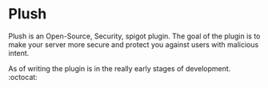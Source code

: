 # Plush

Plush is an Open-Source, Security, spigot plugin.
The goal of the plugin is to make your server more secure and protect you against users with malicious intent.

As of writing the plugin is in the really early stages of development. :octocat:
